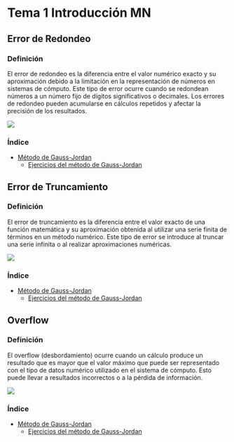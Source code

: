 # Tema 1 Introducción MN

## Error de Redondeo
### Definición
El error de redondeo es la diferencia entre el valor numérico exacto y su aproximación debido a la limitación en la representación de números en sistemas de cómputo. Este tipo de error ocurre cuando se redondean números a un número fijo de dígitos significativos o decimales. Los errores de redondeo pueden acumularse en cálculos repetidos y afectar la precisión de los resultados.

![](https://github.com/Mexta46/Metodos_Numericos_Tema4/blob/main/Imagenes/Imagenes_tema1/error.png)

### Índice
- [Método de Gauss-Jordan](Gauss_Jordan/Gauss_Jordan.md)
  - [Ejercicios del método de Gauss-Jordan](Gauss_Jordan/Codigos)

## Error de Truncamiento
### Definición
El error de truncamiento es la diferencia entre el valor exacto de una función matemática y su aproximación obtenida al utilizar una serie finita de términos en un método numérico. Este tipo de error se introduce al truncar una serie infinita o al realizar aproximaciones numéricas.

![](https://github.com/Mexta46/Metodos_Numericos_Tema4/blob/main/Imagenes/Imagenes_tema1/truncamiento.jpeg)

### Índice
- [Método de Gauss-Jordan](Gauss_Jordan/Gauss_Jordan.md)
  - [Ejercicios del método de Gauss-Jordan](Gauss_Jordan/Codigos)

## Overflow
### Definición
El overflow (desbordamiento) ocurre cuando un cálculo produce un resultado que es mayor que el valor máximo que puede ser representado con el tipo de datos numérico utilizado en el sistema de cómputo. Esto puede llevar a resultados incorrectos o a la pérdida de información.

![](https://github.com/Mexta46/Metodos_Numericos_Tema4/blob/main/Imagenes/Imagenes_tema1/overflow.png)

### Índice
- [Método de Gauss-Jordan](Gauss_Jordan/Gauss_Jordan.md)
  - [Ejercicios del método de Gauss-Jordan](Gauss_Jordan/Codigos)
